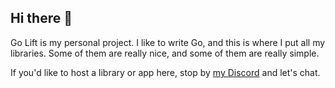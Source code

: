 ## Hi there 👋

Go Lift is my personal project. I like to write Go, and this is where I put all my libraries. 
Some of them are really nice, and some of them are really simple.

If you'd like to host a library or app here, stop by [my Discord](https://golift.io/discord) and let's chat. 
